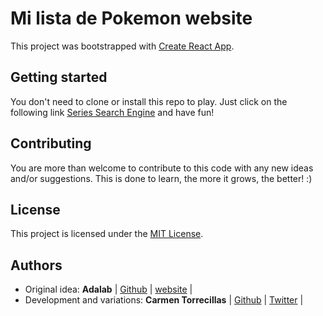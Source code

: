 # Mi lista de Pokemon website

This project was bootstrapped with [Create React App](https://github.com/facebook/create-react-app).

## Getting started

You don't need to clone or install this repo to play. Just click on the following link [Series Search Engine](http://beta.adalab.es/f-m2-evaluacion-final-carmen-tm/) and have fun!

## Contributing

You are more than welcome to contribute to this code with any new ideas and/or suggestions. This is done to learn, the more it grows, the better! :)

## License

This project is licensed under the [MIT License](https://en.wikipedia.org/wiki/MIT_License).

## Authors

- Original idea: **Adalab** | [Github](https://github.com/Adalab) | [website](http://adalab.es/) |
- Development and variations: **Carmen Torrecillas** | [Github](https://github.com/) | [Twitter](https://twitter.com/carmen_TM_) |
